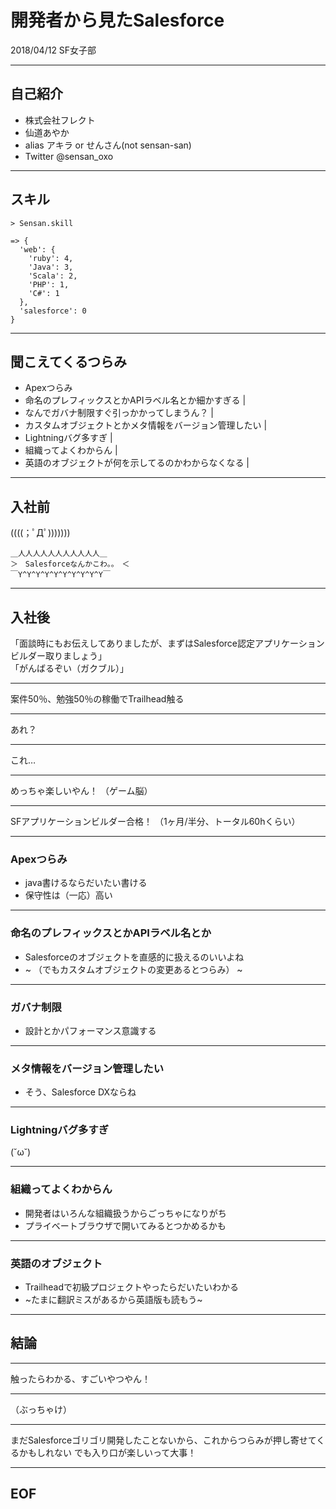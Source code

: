 # 開発者から見たSalesforce

2018/04/12 SF女子部

---

## 自己紹介

* 株式会社フレクト
* 仙道あやか
* alias アキラ or せんさん(not sensan-san)
* Twitter @sensan_oxo

---
## スキル

```
> Sensan.skill

=> {
  'web': {
    'ruby': 4,
    'Java': 3,
    'Scala': 2,
    'PHP': 1,
    'C#': 1
  },
  'salesforce': 0
}
```

---

## 聞こえてくるつらみ

- Apexつらみ
- 命名のプレフィックスとかAPIラベル名とか細かすぎる |
- なんでガバナ制限すぐ引っかかってしまうん？ |
- カスタムオブジェクトとかメタ情報をバージョン管理したい |
- Lightningバグ多すぎ |
- 組織ってよくわからん |
- 英語のオブジェクトが何を示してるのかわからなくなる |

---

## 入社前

((((；ﾟДﾟ)))))))

```
＿人人人人人人人人人人人＿
＞　Salesforceなんかこわ。。　＜
￣Y^Y^Y^Y^Y^Y^Y^Y^Y^Y￣
```

---

## 入社後

「面談時にもお伝えしてありましたが、まずはSalesforce認定アプリケーションビルダー取りましょう」  
「がんばるぞい（ガクブル）」

---

案件50％、勉強50％の稼働でTrailhead触る

---

あれ？

---

これ…

---

めっちゃ楽しいやん！
（ゲーム脳）

---

SFアプリケーションビルダー合格！
（1ヶ月/半分、トータル60hくらい）

---

### Apexつらみ

* java書けるならだいたい書ける  
* 保守性は（一応）高い

---

### 命名のプレフィックスとかAPIラベル名とか

* Salesforceのオブジェクトを直感的に扱えるのいいよね
* ~ （でもカスタムオブジェクトの変更あるとつらみ） ~

---


### ガバナ制限

* 設計とかパフォーマンス意識する

---


### メタ情報をバージョン管理したい

* そう、Salesforce DXならね

---

### Lightningバグ多すぎ

(˘ω˘)

---

### 組織ってよくわからん

* 開発者はいろんな組織扱うからごっちゃになりがち
* プライベートブラウザで開いてみるとつかめるかも

---

### 英語のオブジェクト

* Trailheadで初級プロジェクトやったらだいたいわかる
* ~たまに翻訳ミスがあるから英語版も読もう~

---

## 結論

---

触ったらわかる、すごいやつやん！

---

（ぶっちゃけ）

---

まだSalesforceゴリゴリ開発したことないから、これからつらみが押し寄せてくるかもしれない
でも入り口が楽しいって大事！

---

## EOF
